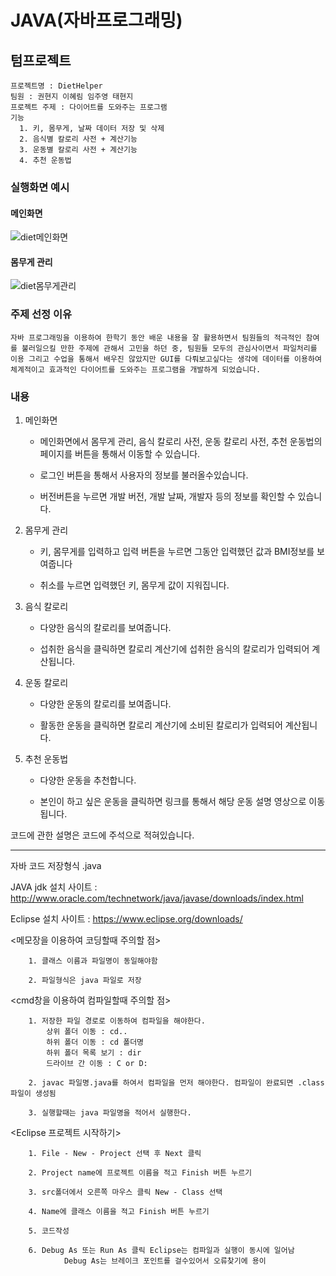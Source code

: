 # JAVA(자바프로그래밍)

    
## 텀프로젝트

    프로젝트명 : DietHelper
    팀원 : 권현지 이혜림 임주영 태현지
    프로젝트 주제 : 다이어트를 도와주는 프로그램
    기능
      1. 키, 몸무게, 날짜 데이터 저장 및 삭제
      2. 음식별 칼로리 사전 + 계산기능
      3. 운동별 칼로리 사전 + 계산기능
      4. 추천 운동법
      
### **실행화면 예시**

#### 메인화면

![diet메인화면](https://user-images.githubusercontent.com/45057466/97435772-416cb780-1964-11eb-9107-5890f643d45b.png)


#### 몸무게 관리

![diet몸무게관리](https://user-images.githubusercontent.com/45057466/97435777-43367b00-1964-11eb-8ad1-fa11b9dea991.png)


### 주제 선정 이유
    
    자바 프로그래밍을 이용하여 한학기 동안 배운 내용을 잘 활용하면서 팀원들의 적극적인 참여를 불러일으킬 만한 주제에 관해서 고민을 하던 중, 팀원들 모두의 관심사이면서 파일처리를 이용 그리고 수업을 통해서 배우진 않았지만 GUI를 다뤄보고싶다는 생각에 데이터를 이용하여 체계적이고 효과적인 다이어트를 도와주는 프로그램을 개발하게 되었습니다.


### 내용

1. 메인화면
 
    - 메인화면에서 몸무게 관리, 음식 칼로리 사전, 운동 칼로리 사전, 추천 운동법의 페이지를 버튼을 통해서 이동할 수 있습니다. 
 
    - 로그인 버튼을 통해서 사용자의 정보를 불러올수있습니다.
 
     - 버전버튼을 누르면 개발 버전, 개발 날짜, 개발자 등의 정보를 확인할 수 있습니다.
 
2. 몸무게 관리
 
      - 키, 몸무게를 입력하고 입력 버튼을 누르면 그동안 입력했던 값과 BMI정보를 보여줍니다
      
      - 취소를 누르면 입력했던 키, 몸무게 값이 지워집니다.

3. 음식 칼로리
   
   - 다양한 음식의 칼로리를 보여줍니다.
   
   - 섭취한 음식을 클릭하면 칼로리 계산기에 섭취한 음식의 칼로리가 입력되어 계산됩니다.
   
4. 운동 칼로리
   
   - 다양한 운동의 칼로리를 보여줍니다.
   
   - 활동한 운동을 클릭하면 칼로리 계산기에 소비된 칼로리가 입력되어 계산됩니다.
   
5. 추천 운동법
   
   - 다양한 운동을 추천합니다.
   
   - 본인이 하고 싶은 운동을 클릭하면 링크를 통해서 해당 운동 설명 영상으로 이동됩니다.
   
   
   
코드에 관한 설명은 코드에 주석으로 적혀있습니다.


      
      






-------------------------------------------------------------------------------------------------


자바 코드 저장형식 .java

JAVA jdk 설치 사이트 : http://www.oracle.com/technetwork/java/javase/downloads/index.html

Eclipse 설치 사이트 : https://www.eclipse.org/downloads/

<메모장을 이용하여 코딩할때 주의할 점>
    
        1. 클래스 이름과 파일명이 동일해야함
        
        2. 파일형식은 java 파일로 저장


<cmd창을 이용하여 컴파일할때 주의할 점>

        1. 저장한 파일 경로로 이동하여 컴파일을 해야한다.
            상위 폴더 이동 : cd..
            하위 폴더 이동 : cd 폴더명
            하위 폴더 목록 보기 : dir
            드라이브 간 이동 : C or D:

        2. javac 파일명.java를 하여서 컴파일을 먼저 해야한다. 컴파일이 완료되면 .class파일이 생성됨

        3. 실행할때는 java 파일명을 적어서 실행한다.
        
 <Eclipse 프로젝트 시작하기>
        
        1. File - New - Project 선택 후 Next 클릭
        
        2. Project name에 프로젝트 이름을 적고 Finish 버튼 누르기
        
        3. src폴더에서 오른쪽 마우스 클릭 New - Class 선택
        
        4. Name에 클래스 이름을 적고 Finish 버튼 누르기
        
        5. 코드작성
        
        6. Debug As 또는 Run As 클릭 Eclipse는 컴파일과 실행이 동시에 일어남 
                Debug As는 브레이크 포인트를 걸수있어서 오류찾기에 용이
 
       

 
